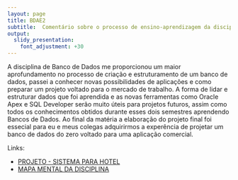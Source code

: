 ```yaml
---
layout: page
title: BDAE2
subtitle:  Comentário sobre o processo de ensino-aprendizagem da disciplina
output:
  slidy_presentation:
    font_adjustment: +30
---
```


A disciplina de Banco de Dados me proporcionou um maior aprofundamento no processo de criação e estruturamento de um banco de dados, passei a conhecer novas possibilidades de aplicações e como preparar um projeto voltado para o mercado de trabalho.
A forma de lidar e estruturar dados que foi aprendida e as novas ferramentas como Oracle Apex e SQL Developer serão muito úteis para projetos futuros, assim como todos os conhecimentos obtidos durante esses dois semestres aprendendo Bancos de Dados.
Ao final da matéria a elaboração do projeto final foi essecial para eu e meus colegas adquirirmos a experência de projetar um banco de dados do zero voltado para uma aplicação comercial.

Links: 
- [PROJETO - SISTEMA PARA HOTEL](projeto-hotel.md)
- [MAPA MENTAL DA DISCIPLINA](mapa-mental.md)
